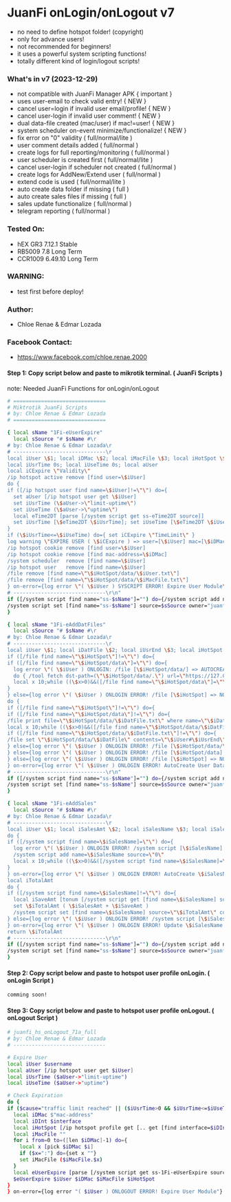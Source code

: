# JuanFi onLogin/onLogout v7
- no need to define hotspot folder! (copyright)
- only for advance users!
- not recommended for beginners!
- it uses a powerful system scripting functions!
- totally different kind of login/logout scripts!
### What's in v7 (2023-12-29)
- not compatible with JuanFi Manager APK { important }
- uses user-email to check valid entry! { NEW }
- cancel user=login if invalid user email/profile! { NEW }
- cancel user-login if invalid user comment! { NEW }
- dual data-file created (mac/user) if mac!=user! { NEW }
- system scheduler on-event minimize/functionalize! { NEW }
- fix error on "0" validity ( full/normal/lite )
- user comment details added ( full/normal )
- create logs for full reporting/monitoring ( full/normal )
- user scheduler is created first ( full/normal/lite )
- cancel user-login if scheduler not created ( full/normal )
- create logs for AddNew/Extend user ( full/normal )
- extend code is used ( full/normal/lite )
- auto create data folder if missing ( full )
- auto create sales files if missing ( full )
- sales update functionalize ( full/normal )
- telegram reporting ( full/normal )
### Tested On:
- hEX GR3 7.12.1 Stable
- RB5009 7.8 Long Term
- CCR1009 6.49.10 Long Term
### WARNING:
- test first before deploy!
### Author:
- Chloe Renae & Edmar Lozada
### Facebook Contact:
- https://www.facebook.com/chloe.renae.2000

#### Step 1: Copy script below and paste to mikrotik terminal. ( JuanFi Scripts )
note: Needed JuanFi Functions for onLogin/onLogout
```bash
# ==============================
# Miktrotik JuanFi Scripts
# by: Chloe Renae & Edmar Lozada
# ==============================

{ local sName "1Fi-eUserExpire"
  local sSource "# $sName #\r
# by: Chloe Renae & Edmar Lozada\r
# ------------------------------\r
local iUser \$1; local iDMac \$2; local iMacFile \$3; local iHotSpot \$4
local iUsrTime 0s; local iUseTime 0s; local aUser
local iCExpire \"Validity\"
/ip hotspot active remove [find user=\$iUser]
do {
if ([/ip hotspot user find name=\$iUser]!=\"\") do={
  set aUser [/ip hotspot user get \$iUser]
  set iUsrTime (\$aUser->\"limit-uptime\")
  set iUseTime (\$aUser->\"uptime\")
  local eTime2DT [parse [/system script get ss-eTime2DT source]]
  set iUsrTime [\$eTime2DT \$iUsrTime]; set iUseTime [\$eTime2DT \$iUseTime]
}
if (\$iUsrTime<=\$iUseTime) do={ set iCExpire \"TimeLimit\" }
log warning \"EXPIRE USER ( \$iCExpire ) => user=[\$iUser] mac=[\$iDMac] usertime=[\$iUsrTime] uptime=[\$iUseTime]\"
/ip hotspot cookie remove [find user=\$iUser]
/ip hotspot cookie remove [find mac-address=\$iDMac]
/system scheduler  remove [find name=\$iUser]
/ip hotspot user   remove [find name=\$iUser]
/file remove [find name=\"\$iHotSpot/data/\$iUser.txt\"]
/file remove [find name=\"\$iHotSpot/data/\$iMacFile.txt\"]
} on-error={log error \"( \$iUser ) SYSCRIPT ERROR! Expire User Module\"}
# ------------------------------\r\n"
if ([/system script find name="ss-$sName"]="") do={/system script add name="ss-$sName"}
/system script set [find name="ss-$sName"] source=$sSource owner="juanfi function" comment="( function_juanfi-01: $sName )"
}

{ local sName "1Fi-eAddDatFiles"
  local sSource "# $sName #\r
# by: Chloe Renae & Edmar Lozada\r
# ------------------------------\r
local iUser \$1; local iDatFile \$2; local iUsrEnd \$3; local iHotSpot \$4
if ([/file find name=\"\$iHotSpot\"]!=\"\") do={
if ([/file find name=\"\$iHotSpot/data\"]=\"\") do={
  log error \"( \$iUser ) ONLOGIN: /file [\$iHotSpot/data/] => AUTOCREATE!\"
  do { /tool fetch dst-path=(\"\$iHotSpot/data/.\") url=\"https://127.0.0.1/\" } on-error={ }
  local x 10;while ((\$x>0)&&([/file find name=\"\$iHotSpot/data\"]=\"\")) do={set x (\$x-1);delay 1s}
}
} else={log error \"( \$iUser ) ONLOGIN ERROR! /file [\$iHotSpot] => NOT FOUND!\"}
do {
if ([/file find name=\"\$iHotSpot\"]!=\"\") do={
if ([/file find name=\"\$iHotSpot/data\"]!=\"\") do={
/file print file=\"\$iHotSpot/data/\$iDatFile.txt\" where name=\"\$iDatFile.txt\"
local x 10;while ((\$x>0)&&([/file find name=\"\$iHotSpot/data/\$iDatFile.txt\"]=\"\")) do={set x (\$x-1);delay 1s}
if ([/file find name=\"\$iHotSpot/data/\$iDatFile.txt\"]!=\"\") do={
/file set \"\$iHotSpot/data/\$iDatFile\" contents=\"\$iUser#\$iUsrEnd\"
} else={log error \"( \$iUser ) ONLOGIN ERROR! /file [\$iHotSpot/data/\$iDatFile.txt] => NOT FOUND!\"}
} else={log error \"( \$iUser ) ONLOGIN ERROR! /file [\$iHotSpot/data] => NOT FOUND!\"}
} else={log error \"( \$iUser ) ONLOGIN ERROR! /file [\$iHotSpot] => NOT FOUND!\"}
} on-error={log error \"( \$iUser ) ONLOGIN ERROR! AutoCreate User Data File Module\"}
# ------------------------------\r\n"
if ([/system script find name="ss-$sName"]="") do={/system script add name="ss-$sName"}
/system script set [find name="ss-$sName"] source=$sSource owner="juanfi function" comment="( function_juanfi-02: $sName )"
}

{ local sName "1Fi-eAddSales"
  local sSource "# $sName #\r
# by: Chloe Renae & Edmar Lozada\r
# ------------------------------\r
local iUser \$1; local iSalesAmt \$2; local iSalesName \$3; local iSalesComment \$4
do {
if ([/system script find name=\$iSalesName]=\"\") do={
  log error \"( \$iUser ) ONLOGIN ERROR! /system script [\$iSalesName] => AUTOCREATE!\"
  /system script add name=\$iSalesName source=\"0\"
  local x 10;while ((\$x>0)&&([/system script find name=\$iSalesName]=\"\")) do={set x (\$x-1);delay 1s}
}
} on-error={log error \"( \$iUser ) ONLOGIN ERROR! AutoCreate \$iSalesName Module\"}
local iTotalAmt
do {
if ([/system script find name=\$iSalesName]!=\"\") do={
  local iSaveAmt [tonum [/system script get [find name=\$iSalesName] source]]
  set \$iTotalAmt ( \$iSalesAmt + \$iSaveAmt )
  /system script set [find name=\$iSalesName] source=\"\$iTotalAmt\" comment=\$iSalesComment
} else={log error \"( \$iUser ) ONLOGIN ERROR! /system script [\$iSalesName] => NOT FOUND!\"}
} on-error={log error \"( \$iUser ) ONLOGIN ERROR! Update \$iSalesName Module\"}
return \$iTotalAmt
# ------------------------------\r\n"
if ([/system script find name="ss-$sName"]="") do={/system script add name="ss-$sName"}
/system script set [find name="ss-$sName"] source=$sSource owner="juanfi function" comment="( function_juanfi-03: $sName )"
}

```

#### Step 2: Copy script below and paste to hotspot user profile onLogin. ( onLogin Script )
```bash
comming soon!
```

#### Step 3: Copy script below and paste to hotspot user profile onLogout. ( onLogout Script )
```bash
# juanfi_hs_onLogout_71a_full
# by: Chloe Renae & Edmar Lozada
# ------------------------------

# Expire User
local iUser $username
local aUser [/ip hotspot user get $iUser]
local iUsrTime ($aUser->"limit-uptime")
local iUseTime ($aUser->"uptime")

# Check Expiration
do {
if ($cause="traffic limit reached" || ($iUsrTime>0 && $iUsrTime<=$iUseTime)) do={
  local iDMac $"mac-address"
  local iDInt $interface
  local iHotSpot [/ip hotspot profile get [.. get [find interface=$iDInt] profile] html-directory]
  local iMacFile ""
  for i from=0 to=([len $iDMac]-1) do={
    local x [pick $iDMac $i]
    if ($x=":") do={set x ""}
    set iMacFile ($iMacFile.$x)
  }
  local eUserExpire [parse [/system script get ss-1Fi-eUserExpire source]]
  $eUserExpire $iUser $iDMac $iMacFile $iHotSpot
}
} on-error={log error "( $iUser ) ONLOGOUT ERROR! Expire User Module"}

```
